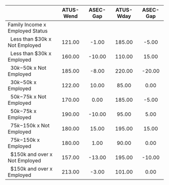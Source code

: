 
|                      |    ATUS-Wend |     ASEC-Gap |    ATUS-Wday |     ASEC-Gap |
| -------------------- | :----------: | :----------: | :----------: | :----------: |
| Family Income x Employed Status |              |              |              |              |
| &nbsp;&nbsp;Less than $30k x Not Employed |       121.00 |        -1.00 |       185.00 |        -5.00 |
| &nbsp;&nbsp;Less than $30k x Employed |       160.00 |       -10.00 |       110.00 |        15.00 |
| &nbsp;&nbsp;$30k-$50k x Not Employed |       185.00 |        -8.00 |       220.00 |       -20.00 |
| &nbsp;&nbsp;$30k-$50k x Employed |       122.00 |        10.00 |        85.00 |         0.00 |
| &nbsp;&nbsp;$50k-$75k x Not Employed |       170.00 |         0.00 |       185.00 |        -5.00 |
| &nbsp;&nbsp;$50k-$75k x Employed |       190.00 |       -10.00 |        95.00 |         5.00 |
| &nbsp;&nbsp;$75k-$150k x Not Employed |       180.00 |        15.00 |       195.00 |        15.00 |
| &nbsp;&nbsp;$75k-$150k x Employed |       180.00 |         1.00 |        90.00 |         0.00 |
| &nbsp;&nbsp;$150k and over x Not Employed |       157.00 |       -13.00 |       195.00 |       -10.00 |
| &nbsp;&nbsp;$150k and over x Employed |       213.00 |        -3.00 |       101.00 |         0.00 |


